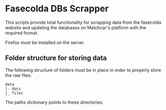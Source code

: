 # Fasecolda DBs Scrapper

This scripts provide total functionality for scrapping data from the fasecolda website and updating
the databases on Matchcar's platform with the required format.

Firefox must be installed on the server.

## Folder structure for storing data

The following structure of folders must be in place in order to properly store the raw files:

```
data
|- docs
|_ files
```

The paths dictionary points to these directories. 
